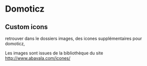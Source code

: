 # Domoticz

## Custom icons
retrouver dans le dossiers images, des icones supplémentaires pour domoticz,

Les images sont issues de la bibliothèque du site http://www.abavala.com/icones/

